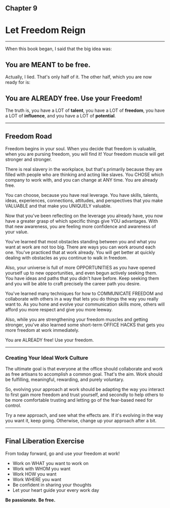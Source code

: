 
## Chapter 9
# Let Freedom Reign

----

When this book began, I said that the big idea was:

## You are MEANT to be free.

Actually, I lied. That's only half of it. The other half, which you are now ready for is:

## You are ALREADY free. Use your Freedom!

The truth is, you have a LOT of **talent**, you have a LOT of **freedom**, you have a LOT of **influence**, and you have a LOT of **potential**. 

----

## Freedom Road

Freedom begins in your soul. When you decide that freedom is valuable, when you are pursing freedom, you will find it! Your freedom muscle will get stronger and stronger.

There is real slavery in the workplace, but that's primarily because they are filled with people who are thinking and acting like slaves. You CHOSE which company to work with, and you can change at ANY time. You are already free.

You can choose, because you have real leverage. You have skills, talents, ideas, experiences, connections, attitudes, and perspectives that you make VALUABLE and that make you UNIQUELY valuable. 

Now that you've been reflecting on the leverage you already have, you now have a greater grasp of which specific things give YOU advantages. With that new awareness, you are feeling more confidence and awareness of your value.

You've learned that most obstacles standing between you and what you want at work are not too big. There are ways you can work around each one. You've practiced that at work already. You will get better at quickly dealing with obstacles as you continue to walk in freedom.

Also, your universe is full of more OPPORTUNITIES as you have opened yourself up to new opportunities, and even begun actively seeking them. You have ideas and paths that you didn't have before. Keep seeking them and you will be able to craft precisely the career path you desire.

You've learned many techniques for how to COMMUNICATE FREEDOM and collaborate with others in a way that lets you do things the way you really want to. As you hone and evolve your communication skills more, others will afford you more respect and give you more leeway.

Also, while you are strengthening your freedom muscles and getting stronger, you've also learned some short-term OFFICE HACKS that gets you more freedom at work immediately. 

You are ALREADY free! Use your freedom.

----

### Creating Your Ideal Work Culture

The ultimate goal is that everyone at the office should collaborate and work as free artisans to accomplish a common goal. That's the aim. Work should be fulfilling, meaningful, rewarding, and purely voluntary. 

So, evolving your approach at work should be adapting the way you interact to first gain more freedom and trust yourself, and secondly to help others to be more comfortable trusting and letting go of the fear-based need for control.

Try a new approach, and see what the effects are. If it's evolving in the way you want it, keep going. Otherwise, change up your approach after a bit. 

----

## Final Liberation Exercise

From today forward, go and use your freedom at work!

* Work on WHAT you want to work on
* Work with WHOM you want
* Work HOW you want
* Work WHERE you want
* Be confident in sharing your thoughts
* Let your heart guide your every work day

**Be passionate.**
**Be free.**
